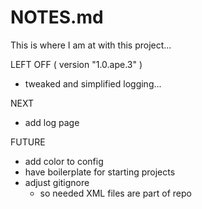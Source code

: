 # NOTES.md

This is where I am at with this project...

LEFT OFF ( version "1.0.ape.3" )
* tweaked and simplified logging... 

NEXT
* add log page

FUTURE
* add color to config
* have boilerplate for starting projects
* adjust gitignore
    + so needed XML files are part of repo